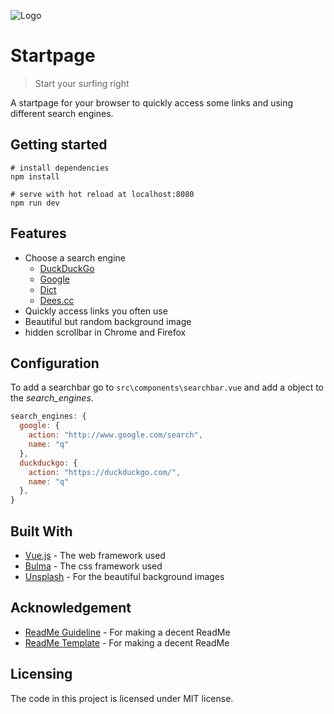 ![Logo](src\assets\logo\wave-logo-color.png)

# Startpage

> Start your surfing right

A startpage for your browser to quickly access some links and using different search engines.

## Getting started

```shell
# install dependencies
npm install

# serve with hot reload at localhost:8080
npm run dev
```

## Features

* Choose a search engine
  - [DuckDuckGo](https://duckduckgo.com/)
  - [Google](https://www.google.com/)
  - [Dict](https://www.dict.cc/)
  - [Dees.cc](https://dees.dict.cc/)
* Quickly access links you often use
* Beautiful but random background image
* hidden scrollbar in Chrome and Firefox

## Configuration

To add a searchbar go to `src\components\searchbar.vue` and add a object to the _search_engines_.

```js
search_engines: {
  google: {
    action: "http://www.google.com/search",
    name: "q"
  },
  duckduckgo: {
    action: "https://duckduckgo.com/",
    name: "q"
  },
}
```

## Built With

* [Vue.js](https://vuejs.org/) - The web framework used
* [Bulma](https://bulma.io/) - The css framework used
* [Unsplash](https://source.unsplash.com/) - For the beautiful background images

## Acknowledgement

* [ReadMe Guideline](https://github.com/jehna/readme-best-practices) - For making a decent ReadMe
* [ReadMe Template](https://gist.github.com/PurpleBooth/109311bb0361f32d87a2) - For making a decent ReadMe

## Licensing

The code in this project is licensed under MIT license.
